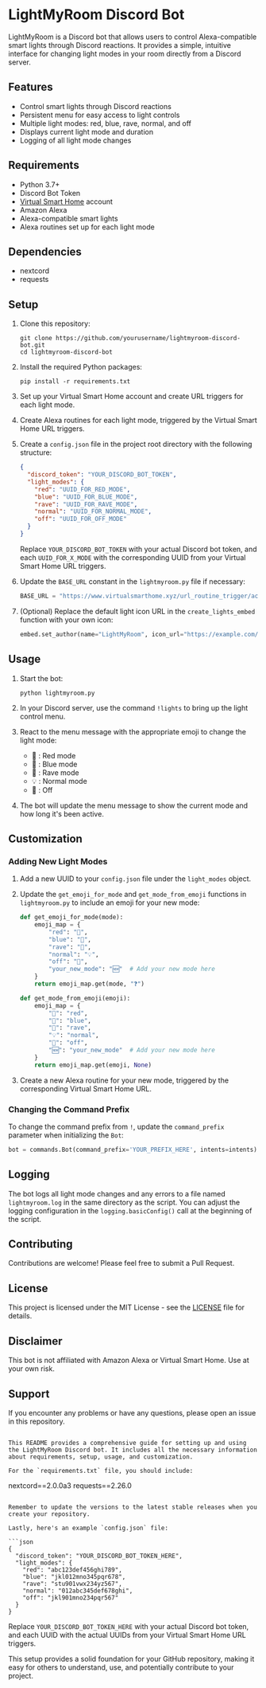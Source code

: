 # LightMyRoom Discord Bot

LightMyRoom is a Discord bot that allows users to control Alexa-compatible smart lights through Discord reactions. It provides a simple, intuitive interface for changing light modes in your room directly from a Discord server.

## Features

- Control smart lights through Discord reactions
- Persistent menu for easy access to light controls
- Multiple light modes: red, blue, rave, normal, and off
- Displays current light mode and duration
- Logging of all light mode changes

## Requirements

- Python 3.7+
- Discord Bot Token
- [Virtual Smart Home](https://www.virtualsmarthome.xyz/url_routine_trigger) account
- Amazon Alexa
- Alexa-compatible smart lights
- Alexa routines set up for each light mode

## Dependencies

- nextcord
- requests

## Setup

1. Clone this repository:
   ```
   git clone https://github.com/yourusername/lightmyroom-discord-bot.git
   cd lightmyroom-discord-bot
   ```

2. Install the required Python packages:
   ```
   pip install -r requirements.txt
   ```

3. Set up your Virtual Smart Home account and create URL triggers for each light mode.

4. Create Alexa routines for each light mode, triggered by the Virtual Smart Home URL triggers.

5. Create a `config.json` file in the project root directory with the following structure:
   ```json
   {
     "discord_token": "YOUR_DISCORD_BOT_TOKEN",
     "light_modes": {
       "red": "UUID_FOR_RED_MODE",
       "blue": "UUID_FOR_BLUE_MODE",
       "rave": "UUID_FOR_RAVE_MODE",
       "normal": "UUID_FOR_NORMAL_MODE",
       "off": "UUID_FOR_OFF_MODE"
     }
   }
   ```
   Replace `YOUR_DISCORD_BOT_TOKEN` with your actual Discord bot token, and each `UUID_FOR_X_MODE` with the corresponding UUID from your Virtual Smart Home URL triggers.

6. Update the `BASE_URL` constant in the `lightmyroom.py` file if necessary:
   ```python
   BASE_URL = "https://www.virtualsmarthome.xyz/url_routine_trigger/activate.php?trigger="
   ```

7. (Optional) Replace the default light icon URL in the `create_lights_embed` function with your own icon:
   ```python
   embed.set_author(name="LightMyRoom", icon_url="https://example.com/your_light_icon.png")
   ```

## Usage

1. Start the bot:
   ```
   python lightmyroom.py
   ```

2. In your Discord server, use the command `!lights` to bring up the light control menu.

3. React to the menu message with the appropriate emoji to change the light mode:
   - 🔴 : Red mode
   - 🔵 : Blue mode
   - 🎉 : Rave mode
   - 💡 : Normal mode
   - 🌙 : Off

4. The bot will update the menu message to show the current mode and how long it's been active.

## Customization

### Adding New Light Modes

1. Add a new UUID to your `config.json` file under the `light_modes` object.

2. Update the `get_emoji_for_mode` and `get_mode_from_emoji` functions in `lightmyroom.py` to include an emoji for your new mode:

   ```python
   def get_emoji_for_mode(mode):
       emoji_map = {
           "red": "🔴",
           "blue": "🔵",
           "rave": "🎉",
           "normal": "💡",
           "off": "🌙",
           "your_new_mode": "🆕"  # Add your new mode here
       }
       return emoji_map.get(mode, "❓")

   def get_mode_from_emoji(emoji):
       emoji_map = {
           "🔴": "red",
           "🔵": "blue",
           "🎉": "rave",
           "💡": "normal",
           "🌙": "off",
           "🆕": "your_new_mode"  # Add your new mode here
       }
       return emoji_map.get(emoji, None)
   ```

3. Create a new Alexa routine for your new mode, triggered by the corresponding Virtual Smart Home URL.

### Changing the Command Prefix

To change the command prefix from `!`, update the `command_prefix` parameter when initializing the `Bot`:

```python
bot = commands.Bot(command_prefix='YOUR_PREFIX_HERE', intents=intents)
```

## Logging

The bot logs all light mode changes and any errors to a file named `lightmyroom.log` in the same directory as the script. You can adjust the logging configuration in the `logging.basicConfig()` call at the beginning of the script.

## Contributing

Contributions are welcome! Please feel free to submit a Pull Request.

## License

This project is licensed under the MIT License - see the [LICENSE](LICENSE) file for details.

## Disclaimer

This bot is not affiliated with Amazon Alexa or Virtual Smart Home. Use at your own risk.

## Support

If you encounter any problems or have any questions, please open an issue in this repository.
```

This README provides a comprehensive guide for setting up and using the LightMyRoom Discord bot. It includes all the necessary information about requirements, setup, usage, and customization.

For the `requirements.txt` file, you should include:

```
nextcord==2.0.0a3
requests==2.26.0
```

Remember to update the versions to the latest stable releases when you create your repository.

Lastly, here's an example `config.json` file:

```json
{
  "discord_token": "YOUR_DISCORD_BOT_TOKEN_HERE",
  "light_modes": {
    "red": "abc123def456ghi789",
    "blue": "jkl012mno345pqr678",
    "rave": "stu901vwx234yz567",
    "normal": "012abc345def678ghi",
    "off": "jkl901mno234pqr567"
  }
}
```

Replace `YOUR_DISCORD_BOT_TOKEN_HERE` with your actual Discord bot token, and each UUID with the actual UUIDs from your Virtual Smart Home URL triggers.

This setup provides a solid foundation for your GitHub repository, making it easy for others to understand, use, and potentially contribute to your project.
